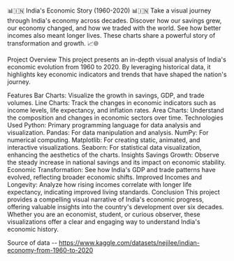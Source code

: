 📊🇮🇳 India's Economic Story (1960-2020) 📊🇮🇳
Take a visual journey through India's economy across decades. Discover how our savings grew, our economy changed, and how we traded with the world. See how better incomes also meant longer lives. These charts share a powerful story of transformation and growth. 📈🌐

Project Overview
This project presents an in-depth visual analysis of India's economic evolution from 1960 to 2020. By leveraging historical data, it highlights key economic indicators and trends that have shaped the nation's journey.

Features
Bar Charts: Visualize the growth in savings, GDP, and trade volumes.
Line Charts: Track the changes in economic indicators such as income levels, life expectancy, and inflation rates.
Area Charts: Understand the composition and changes in economic sectors over time.
Technologies Used
Python: Primary programming language for data analysis and visualization.
Pandas: For data manipulation and analysis.
NumPy: For numerical computing.
Matplotlib: For creating static, animated, and interactive visualizations.
Seaborn: For statistical data visualization, enhancing the aesthetics of the charts.
Insights
Savings Growth: Observe the steady increase in national savings and its impact on economic stability.
Economic Transformation: See how India's GDP and trade patterns have evolved, reflecting broader economic shifts.
Improved Incomes and Longevity: Analyze how rising incomes correlate with longer life expectancy, indicating improved living standards.
Conclusion
This project provides a compelling visual narrative of India's economic progress, offering valuable insights into the country's development over six decades. Whether you are an economist, student, or curious observer, these visualizations offer a clear and engaging way to understand India's economic history.

Source of data -- https://www.kaggle.com/datasets/nejilee/indian-economy-from-1960-to-2020
